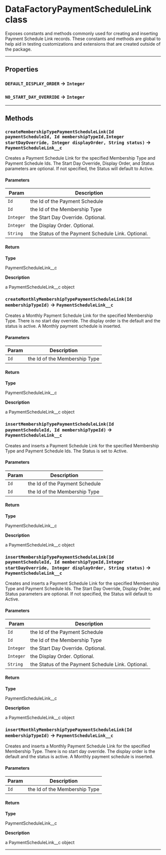 # DataFactoryPaymentScheduleLink class

Exposes constants and methods commonly used for creating and inserting Payment Schedule Link records. These constants and methods are global to help aid in testing customizations and extensions that are created outside of the package.

---
## Properties

### `DEFAULT_DISPLAY_ORDER` → `Integer`

### `NO_START_DAY_OVERRIDE` → `Integer`

---
## Methods
### `createMembershipTypePaymentScheduleLink(Id paymentScheduleId, Id membershipTypeId,Integer startDayOverride, Integer displayOrder, String status)` → `PaymentScheduleLink__c`

Creates a Payment Schedule Link for the specified Membership Type and Payment Schedule Ids. The Start Day Override, Display Order, and Status parameters are optional. If not specified, the Status will default to Active.

#### Parameters
|Param|Description|
|-----|-----------|
|`Id` |  the Id of the Payment Schedule |
|`Id` |  the Id of the Membership Type |
|`Integer` |  the Start Day Override. Optional. |
|`Integer` |  the Display Order. Optional. |
|`String` |  the Status of the Payment Schedule Link. Optional. |

#### Return

**Type**

PaymentScheduleLink__c

**Description**

a PaymentScheduleLink__c object

### `createMonthlyMembershipTypePaymentScheduleLink(Id membershipTypeId)` → `PaymentScheduleLink__c`

Creates a Monthly Payment Schedule Link for the specified Membership Type. There is no start day override. The display order is the default and the status is active. A Monthly payment schedule is inserted.

#### Parameters
|Param|Description|
|-----|-----------|
|`Id` |  the Id of the Membership Type |

#### Return

**Type**

PaymentScheduleLink__c

**Description**

a PaymentScheduleLink__c object

### `insertMembershipTypePaymentScheduleLink(Id paymentScheduleId, Id membershipTypeId)` → `PaymentScheduleLink__c`

Creates and inserts a Payment Schedule Link for the specified Membership Type and Payment Schedule Ids. The Status is set to Active.

#### Parameters
|Param|Description|
|-----|-----------|
|`Id` |  the Id of the Payment Schedule |
|`Id` |  the Id of the Membership Type |

#### Return

**Type**

PaymentScheduleLink__c

**Description**

a PaymentScheduleLink__c object

### `insertMembershipTypePaymentScheduleLink(Id paymentScheduleId, Id membershipTypeId,Integer startDayOverride, Integer displayOrder, String status)` → `PaymentScheduleLink__c`

Creates and inserts a Payment Schedule Link for the specified Membership Type and Payment Schedule Ids. The Start Day Override, Display Order, and Status parameters are optional. If not specified, the Status will default to Active.

#### Parameters
|Param|Description|
|-----|-----------|
|`Id` |  the Id of the Payment Schedule |
|`Id` |  the Id of the Membership Type |
|`Integer` |  the Start Day Override. Optional. |
|`Integer` |  the Display Order. Optional. |
|`String` |  the Status of the Payment Schedule Link. Optional. |

#### Return

**Type**

PaymentScheduleLink__c

**Description**

a PaymentScheduleLink__c object

### `insertMonthlyMembershipTypePaymentScheduleLink(Id membershipTypeId)` → `PaymentScheduleLink__c`

Creates and inserts a Monthly Payment Schedule Link for the specified Membership Type. There is no start day override. The display order is the default and the status is active. A Monthly payment schedule is inserted.

#### Parameters
|Param|Description|
|-----|-----------|
|`Id` |  the Id of the Membership Type |

#### Return

**Type**

PaymentScheduleLink__c

**Description**

a PaymentScheduleLink__c object

---
